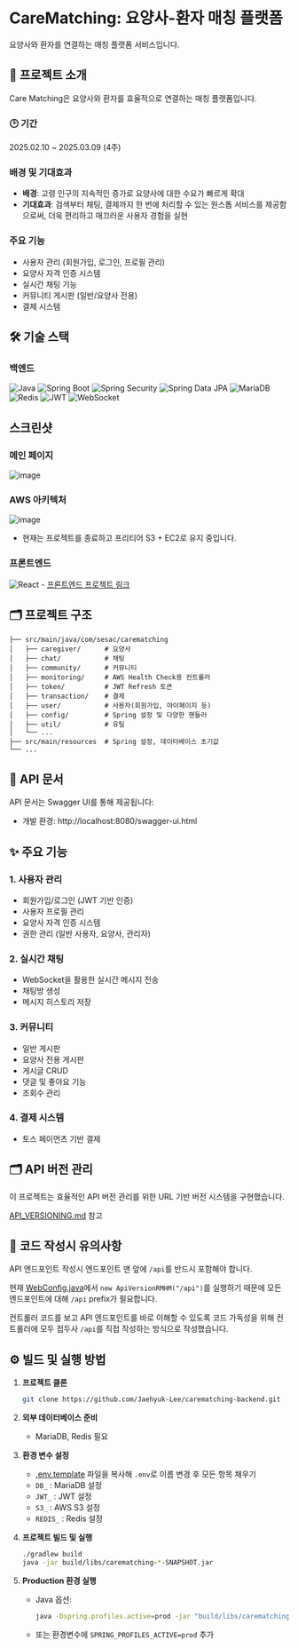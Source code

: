 # CareMatching: 요양사-환자 매칭 플랫폼

요양사와 환자를 연결하는 매칭 플랫폼 서비스입니다.

## 📘 프로젝트 소개

Care Matching은 요양사와 환자를 효율적으로 연결하는 매칭 플랫폼입니다.

### 🕑 기간

2025.02.10 ~ 2025.03.09 (4주)

### 배경 및 기대효과

* **배경**: 
고령 인구의 지속적인 증가로 요양사에 대한 수요가 빠르게 확대
* **기대효과**: 
검색부터 채팅, 결제까지 한 번에 처리할 수 있는 원스톱 서비스를 제공함으로써, 더욱 편리하고 매끄러운 사용자 경험을 실현

### 주요 기능

- 사용자 관리 (회원가입, 로그인, 프로필 관리)
- 요양사 자격 인증 시스템
- 실시간 채팅 기능
- 커뮤니티 게시판 (일반/요양사 전용)
- 결제 시스템

## 🛠️ 기술 스택

### 백엔드

![Java](https://img.shields.io/badge/Java-21-blue?style=flat&logo=java)
![Spring Boot](https://img.shields.io/badge/Spring%20Boot-3-6DB33F?style=flat-square&logo=Spring&logoColor=white)
![Spring Security](https://img.shields.io/badge/Spring%20Security-6DB33F?style=flat&logo=spring&logoColor=white)
![Spring Data JPA](https://img.shields.io/badge/Spring_Data_JPA-6DB33F?style=flat)
![MariaDB](https://img.shields.io/badge/MariaDB-003545?style=flat&logo=mariadb)
![Redis](https://img.shields.io/badge/Redis-DC382D?style=flat&logo=redis&logoColor=white)
![JWT](https://img.shields.io/badge/JWT-black?style=flat&logo=JSON%20web%20tokens)
![WebSocket](https://img.shields.io/badge/WebSocket-000000?style=flat)

## 스크린샷

### 메인 페이지

![image](docs/images/readme/main_page.png)

### AWS 아키텍처

![image](docs/images/readme/AWS.png)

* 현재는 프로젝트를 종료하고 프리티어 S3 + EC2로 유지 중입니다.

### 프론트엔드
![React](https://img.shields.io/badge/React-61DAFB?style=flat&logo=react&logoColor=black) - [프론트엔드 프로젝트 링크](https://github.com/Jaehyuk-Lee/carematching-front)

## 🗂️ 프로젝트 구조
```
├── src/main/java/com/sesac/carematching
│   ├── caregiver/      # 요양사
│   ├── chat/           # 채팅
│   ├── community/      # 커뮤니티
│   ├── monitoring/     # AWS Health Check용 컨트롤러
│   ├── token/          # JWT Refresh 토큰
│   ├── transaction/    # 결제
│   ├── user/           # 사용자(회원가입, 마이페이지 등)
│   ├── config/         # Spring 설정 및 다양한 핸들러
│   ├── util/           # 유틸
│   └── ...
├── src/main/resources  # Spring 설정, 데이터베이스 초기값
└── ...
```

## 📄 API 문서

API 문서는 Swagger UI를 통해 제공됩니다:
- 개발 환경: http://localhost:8080/swagger-ui.html

## ✨ 주요 기능

### 1. 사용자 관리
- 회원가입/로그인 (JWT 기반 인증)
- 사용자 프로필 관리
- 요양사 자격 인증 시스템
- 권한 관리 (일반 사용자, 요양사, 관리자)

### 2. 실시간 채팅
- WebSocket을 활용한 실시간 메시지 전송
- 채팅방 생성
- 메시지 히스토리 저장

### 3. 커뮤니티
- 일반 게시판
- 요양사 전용 게시판
- 게시글 CRUD
- 댓글 및 좋아요 기능
- 조회수 관리

### 4. 결제 시스템
- 토스 페이먼츠 기반 결제

## 🗂️ API 버전 관리

이 프로젝트는 효율적인 API 버전 관리를 위한 URL 기반 버전 시스템을 구현했습니다.

[API_VERSIONING.md](./docs/API_VERSIONING.md) 참고

## 📝 코드 작성시 유의사항

API 엔드포인트 작성시 엔드포인트 맨 앞에 `/api`를 반드시 포함해야 합니다.

현재 [WebConfig.java](./src/main/java/com/sesac/carematching/config/WebConfig.java)에서 `new ApiVersionRMHM("/api")`를 실행하기 때문에 모든 엔드포인트에 대해 `/api` prefix가 필요합니다.

컨트롤러 코드를 보고 API 엔드포인트를 바로 이해할 수 있도록 코드 가독성을 위해 컨트롤러에 모두 접두사 `/api`를 직접 작성하는 방식으로 작성했습니다.

## ⚙️ 빌드 및 실행 방법

1. **프로젝트 클론**
    ```bash
    git clone https://github.com/Jaehyuk-Lee/carematching-backend.git
    ```

2. **외부 데이터베이스 준비**
    - MariaDB, Redis 필요

3. **환경 변수 설정**
    - [.env.template](./.env.template) 파일을 복사해 `.env`로 이름 변경 후 모든 항목 채우기
    - `DB_` : MariaDB 설정
    - `JWT_` : JWT 설정
    - `S3_` : AWS S3 설정
    - `REDIS_` : Redis 설정

4. **프로젝트 빌드 및 실행**
    ```bash
    ./gradlew build
    java -jar build/libs/carematching-*-SNAPSHOT.jar
    ```

5. **Production 환경 실행**
    - Java 옵션:  
      ```bash
      java -Dspring.profiles.active=prod -jar "build/libs/carematching-*-SNAPSHOT.jar"
      ```
    - 또는 환경변수에 `SPRING_PROFILES_ACTIVE=prod` 추가
